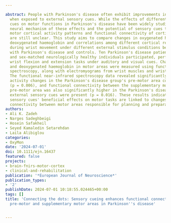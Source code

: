 ---
abstract: People with Parkinson's disease often exhibit improvements in motor tasks
  when exposed to external sensory cues. While the effects of different types of sensory
  cues on motor functions in Parkinson's disease have been widely studied, the underlying
  neural mechanism of these effects and the potential of sensory cues to alter the
  motor cortical activity patterns and functional connectivity of cortical motor areas
  are still unclear. This study aims to compare changes in oxygenated haemoglobin,
  deoxygenated haemoglobin and correlations among different cortical regions of interest
  during wrist movement under different external stimulus conditions between people
  with Parkinson's disease and controls. Ten Parkinson's disease patients and 10 age‐
  and sex‐matched neurologically healthy individuals participated, performing repetitive
  wrist flexion and extension tasks under auditory and visual cues. Changes in oxygenated
  and deoxygenated haemoglobin in motor areas were measured using functional near‐infrared
  spectroscopy, along with electromyograms from wrist muscles and wrist movement kinematics.
  The functional near‐infrared spectroscopy data revealed significantly higher neural
  activity changes in the Parkinson's disease group's pre‐motor area compared to controls
  (p = 0.006), and functional connectivity between the supplementary motor area and
  pre‐motor area was also significantly higher in the Parkinson's disease group when
  external sensory cues were present (p = 0.016). These results indicate that external
  sensory cues' beneficial effects on motor tasks are linked to changes in the functional
  connectivity between motor areas responsible for planning and preparation of movements.
authors:
- Ali K. Zadeh
- Narges Sadeghbeigi
- Hosein Safakheil
- Seyed Kamaledin Setarehdan
- Laila Alibiglou
categories:
- OxyMon
date: '2024-07-01'
doi: 10.1111/ejn.16437
featured: false
projects:
- brain-fnirs-motor-cortex
- clinical-and-rehabilitation
publication: '*European Journal of Neuroscience*'
publication_types:
- '2'
publishDate: 2024-07-01 10:18:55.024465+00:00
tags: []
title: 'Connecting the dots: Sensory cueing enhances functional connectivity between
  pre‐motor and supplementary motor areas in Parkinson''s disease'

---
